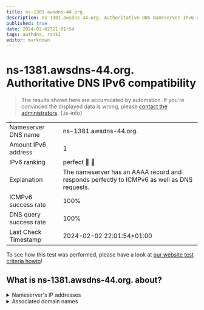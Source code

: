 ```yaml
---
title: ns-1381.awsdns-44.org.
description: ns-1381.awsdns-44.org. Authoritative DNS Nameserver IPv6 compatibility
published: true
date: 2024-02-02T21:01:54
tags: authdns, rank1
editor: markdown
---
```


# ns-1381.awsdns-44.org. Authoritative DNS IPv6 compatibility

> The results shown here are accumulated by automation. If you're convinced the displayed data is wrong, please [contact the administrators](/howto/chat). 
{.is-info}




|   |   |
| - | - |
| Nameserver DNS name | ns-1381.awsdns-44.org.
| Amount IPv6 address | 1
| IPv6 ranking | perfect :1st_place_medal: [🔗](/howto/ranking) |
| Explanation | The nameserver has an AAAA record and responds perfectly to ICMPv6 as well as DNS requests. |
| ICMPv6 success rate | 100%|
| DNS query success rate | 100% |
| Last Check Timestamp | 2024-02-02 22:01:54+01:00 |

To see how this test was performed, please have a look at [our website test criteria howto](/howto/testcriteria/authdns)!


## What is ns-1381.awsdns-44.org. about?




<details>
<summary>Nameserver's IP addresses</summary>

2600:9000:5305:6500::1

</details>



<details>
<summary>Associated domain names</summary>

onlyfans.com

</details>
